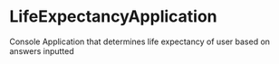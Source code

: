 # LifeExpectancyApplication
Console Application that determines life expectancy of user based on answers inputted
